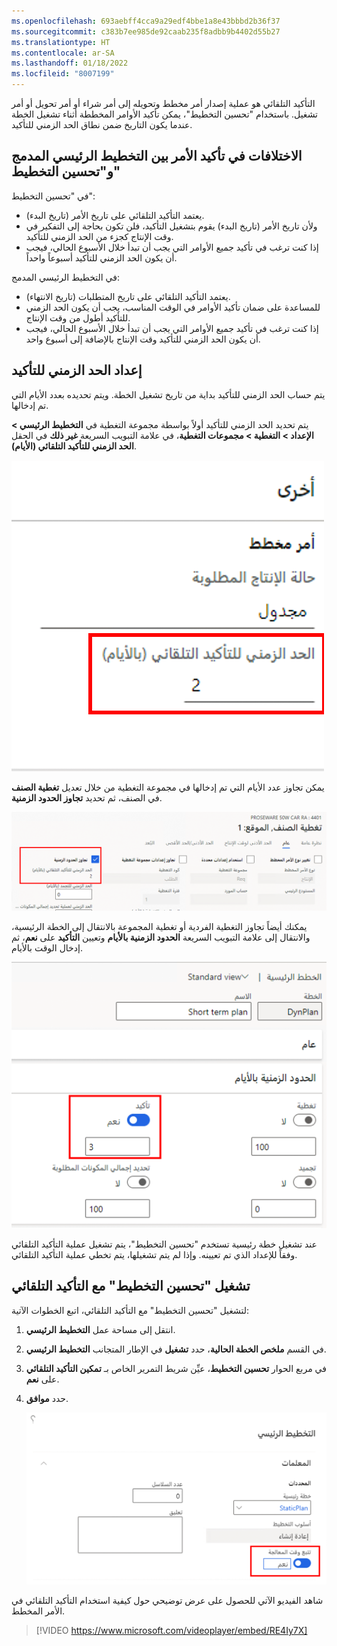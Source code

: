 ```yaml
---
ms.openlocfilehash: 693aebff4cca9a29edf4bbe1a8e43bbbd2b36f37
ms.sourcegitcommit: c383b7ee985de92caab235f8adbb9b4402d55b27
ms.translationtype: HT
ms.contentlocale: ar-SA
ms.lasthandoff: 01/18/2022
ms.locfileid: "8007199"
---
```

التأكيد التلقائي هو عملية إصدار أمر مخطط وتحويله إلى أمر شراء أو أمر تحويل أو أمر تشغيل. باستخدام "تحسين التخطيط"، يمكن تأكيد الأوامر المخططة أثناء تشغيل الخطة عندما يكون التاريخ ضمن نطاق الحد الزمني للتأكيد. 

## <a name="differences-in-firming-an-order-between-built-in-master-planning-and-planning-optimization"></a>الاختلافات في تأكيد الأمر بين التخطيط الرئيسي المدمج و"تحسين التخطيط"

في "تحسين التخطيط":

- يعتمد التأكيد التلقائي على تاريخ الأمر (تاريخ البدء).
- ولأن تاريخ الأمر (تاريخ البدء) يقوم بتشغيل التأكيد، فلن تكون بحاجة إلى التفكير في وقت الإنتاج كجزء من الحد الزمني للتأكيد.
- إذا كنت ترغب في تأكيد جميع الأوامر التي يجب أن تبدأ خلال الأسبوع الحالي، فيجب أن يكون الحد الزمني للتأكيد أسبوعاً واحداً.

في التخطيط الرئيسي المدمج:

- يعتمد التأكيد التلقائي على تاريخ المتطلبات (تاريخ الانتهاء).
- للمساعدة على ضمان تأكيد الأوامر في الوقت المناسب، يجب أن يكون الحد الزمني للتأكيد أطول من وقت الإنتاج.
- إذا كنت ترغب في تأكيد جميع الأوامر التي يجب أن تبدأ خلال الأسبوع الحالي، فيجب أن يكون الحد الزمني للتأكيد وقت الإنتاج بالإضافة إلى أسبوع واحد.


## <a name="set-up-the-firming-time-fence"></a>إعداد الحد الزمني للتأكيد

يتم حساب الحد الزمني للتأكيد بداية من تاريخ تشغيل الخطة. ويتم تحديده بعدد الأيام التي تم إدخالها.

يتم تحديد الحد الزمني للتأكيد أولاً بواسطة مجموعة التغطية في **التخطيط الرئيسي > الإعداد > التغطية > مجموعات التغطية**، في علامة التبويب السريعة **غير ذلك** في الحقل **الحد الزمني للتأكيد التلقائي (الأيام)**.


![ لقطة شاشة للحقل "الحد الزمني للتأكيد التلقائي (الأيام)". ](../media/auto-firm-time-fence-ssm.png)
 


يمكن تجاوز عدد الأيام التي تم إدخالها في مجموعة التغطية من خلال تعديل **تغطية الصنف** في الصنف، ثم تحديد **تجاوز الحدود الزمنية**.

![ لقطة شاشة للحقل "تجاوز الحدود الزمنية".](../media/override-time-fence-ssm.png)



يمكنك أيضاً تجاوز التغطية الفردية أو تغطية المجموعة بالانتقال إلى الخطة الرئيسية، والانتقال إلى علامة التبويب السريعة **الحدود الزمنية بالأيام** وتعيين **التأكيد** على **نعم**، ثم إدخال الوقت بالأيام. 

![ لقطة شاشة لعلامة التبويب السريعة "الحدود الزمنية بالأيام".](../media/firming-time-fence-ssm.png)


عند تشغيل خطة رئيسية تستخدم "تحسين التخطيط"، يتم تشغيل عملية التأكيد التلقائي وفقاً للإعداد الذي تم تعيينه. وإذا لم يتم تشغيلها، يتم تخطي عملية التأكيد التلقائي.

## <a name="run-planning-optimization-with-auto-firming"></a>تشغيل "تحسين التخطيط" مع التأكيد التلقائي

لتشغيل "تحسين التخطيط" مع التأكيد التلقائي، اتبع الخطوات الآتية:

1.  انتقل إلى مساحة عمل **التخطيط الرئيسي**.
2.  في القسم **ملخص الخطة الحالية**، حدد **تشغيل** في الإطار المتجانب **التخطيط الرئيسي**.
3.  في مربع الحوار **تحسين التخطيط**، عيِّن شريط التمرير الخاص بـ **تمكين التأكيد التلقائي** على **نعم**.
4.  حدد **موافق**.

    ![ لقطة شاشة لمربع الحوار "تحسين التخطيط".](../media/enable-autofirming-ssm.png)


شاهد الفيديو الآتي للحصول على عرض توضيحي حول كيفية استخدام التأكيد التلقائي في الأمر المخطط.

 > [!VIDEO https://www.microsoft.com/videoplayer/embed/RE4Iy7X]

